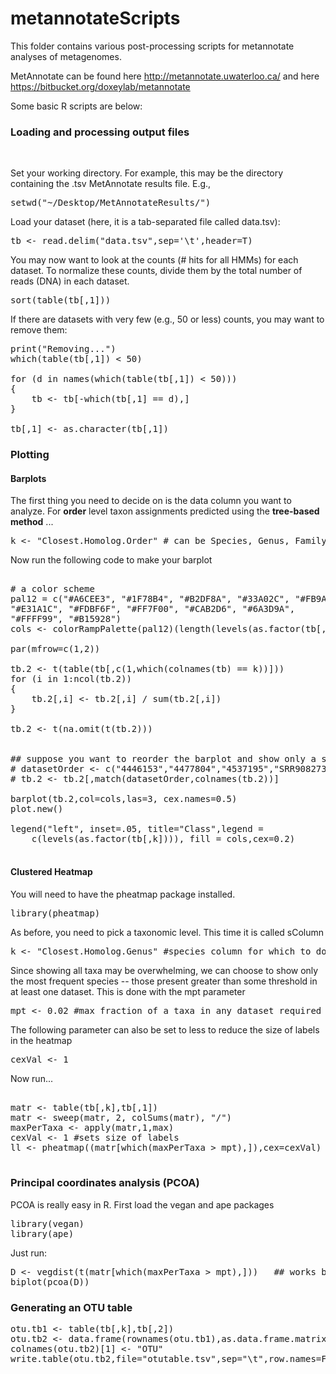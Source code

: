 # metannotateScripts

This folder contains various post-processing scripts for metannotate analyses of metagenomes.

MetAnnotate can be found here http://metannotate.uwaterloo.ca/ and here https://bitbucket.org/doxeylab/metannotate

Some basic R scripts are below:


<h3>Loading and processing output files</h3>
<br>

Set your working directory. For example, this may be the directory containing the .tsv MetAnnotate results file. E.g.,

<pre>
setwd("~/Desktop/MetAnnotateResults/")
</pre>

Load your dataset (here, it is a tab-separated file called data.tsv):

<pre>
tb <- read.delim("data.tsv",sep='\t',header=T)
</pre>

You may now want to look at the counts (# hits for all HMMs) for each dataset. To normalize these counts, divide them by the total number of reads (DNA) in each dataset.

<pre>
sort(table(tb[,1]))
</pre>

If there are datasets with very few (e.g., 50 or less) counts, you may want to remove them:
<pre>
print("Removing...")
which(table(tb[,1]) < 50)

for (d in names(which(table(tb[,1]) < 50)))
{
	tb <- tb[-which(tb[,1] == d),]
}

tb[,1] <- as.character(tb[,1])
</pre>

<h3>Plotting</h3>

<h4>Barplots</h4>

The first thing you need to decide on is the data column you want to analyze.
For <strong>order</strong> level taxon assignments predicted using the <strong>tree-based method</strong> ...

<pre>
k <- "Closest.Homolog.Order" # can be Species, Genus, Family, Order, Class...
</pre>

Now run the following code to make your barplot

<pre>

# a color scheme
pal12 = c("#A6CEE3", "#1F78B4", "#B2DF8A", "#33A02C", "#FB9A99", 
"#E31A1C", "#FDBF6F", "#FF7F00", "#CAB2D6", "#6A3D9A", 
"#FFFF99", "#B15928") 
cols <- colorRampPalette(pal12)(length(levels(as.factor(tb[,k]))))

par(mfrow=c(1,2))

tb.2 <- t(table(tb[,c(1,which(colnames(tb) == k))]))
for (i in 1:ncol(tb.2))
{
	tb.2[,i] <- tb.2[,i] / sum(tb.2[,i])
}

tb.2 <- t(na.omit(t(tb.2)))


## suppose you want to reorder the barplot and show only a subset of datasets in a specific order. Uncomment the following two lines
# datasetOrder <- c("4446153","4477804","4537195","SRR908273a")  # a hypothetical list of datasets
# tb.2 <- tb.2[,match(datasetOrder,colnames(tb.2))]

barplot(tb.2,col=cols,las=3, cex.names=0.5)
plot.new()

legend("left", inset=.05, title="Class",legend =
  	c(levels(as.factor(tb[,k]))), fill = cols,cex=0.2)

</pre>

<h4>Clustered Heatmap</h4>

You will need to have the pheatmap package installed.

<pre>
library(pheatmap)
</pre>

As before, you need to pick a taxonomic level. This time it is called sColumn

<pre>
k <- "Closest.Homolog.Genus" #species column for which to do the species breakdown/analysis
</pre>

Since showing all taxa may be overwhelming, we can choose to show only the most frequent species -- those present greater than some threshold in at least one dataset. This is done with the mpt parameter

<pre>
mpt <- 0.02 #max fraction of a taxa in any dataset required for inclusion in heat map
</pre>

The following parameter can also be set to less to reduce the size of labels in the heatmap

<pre>
cexVal <- 1
</pre>

Now run...

<pre>

matr <- table(tb[,k],tb[,1])
matr <- sweep(matr, 2, colSums(matr), "/")
maxPerTaxa <- apply(matr,1,max)
cexVal <- 1 #sets size of labels
ll <- pheatmap((matr[which(maxPerTaxa > mpt),]),cex=cexVal)

</pre>

<h3>Principal coordinates analysis (PCOA)</h3>

PCOA is really easy in R. First load the vegan and ape packages

<pre>
library(vegan)
library(ape)
</pre>

Just run:

<pre>
D <- vegdist(t(matr[which(maxPerTaxa > mpt),]))   ## works better when rare species are removed
biplot(pcoa(D))
</pre>

<h3>Generating an OTU table</h3>
<pre>
otu.tb1 <- table(tb[,k],tb[,2])
otu.tb2 <- data.frame(rownames(otu.tb1),as.data.frame.matrix(otu.tb1))
colnames(otu.tb2)[1] <- "OTU"
write.table(otu.tb2,file="otutable.tsv",sep="\t",row.names=F)
</pre>
